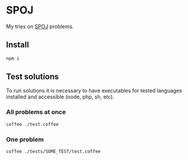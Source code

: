 # SPOJ

My tries on [SPOJ](http://www.spoj.com/) problems.

## Install

```sh
npm i
```

## Test solutions

To run solutions it is necessary to have executables for tested languages installed and accessible (node, php, sh, etc).

### All problems at once

```sh
coffee ./test.coffee
```

### One problem

```sh
coffee ./tests/SOME_TEST/test.coffee
```
